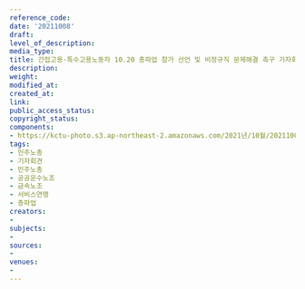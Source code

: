 ```yaml
---
reference_code: 
date: '20211008'
draft: 
level_of_description: 
media_type: 
title: 간접고용·특수고용노동자 10.20 총파업 참가 선언 및 비정규직 문제해결 촉구 기자회견
description: 
weight: 
modified_at: 
created_at: 
link: 
public_access_status: 
copyright_status: 
components:
- https://kctu-photo.s3.ap-northeast-2.amazonaws.com/2021년/10월/20211008-간접고용·특수고용노동자+10.20+총파업+참가+선언+및+비정규직+문제해결+촉구+기자회견_민주노총_기자회견_민주노총_공공운수노조_금속노조_서비스연맹_총파업/_1D29094.jpg
tags:
- 민주노총
- 기자회견
- 민주노총
- 공공운수노조
- 금속노조
- 서비스연맹
- 총파업
creators:
- 
subjects:
- 
sources:
- 
venues:
- 
---
```

